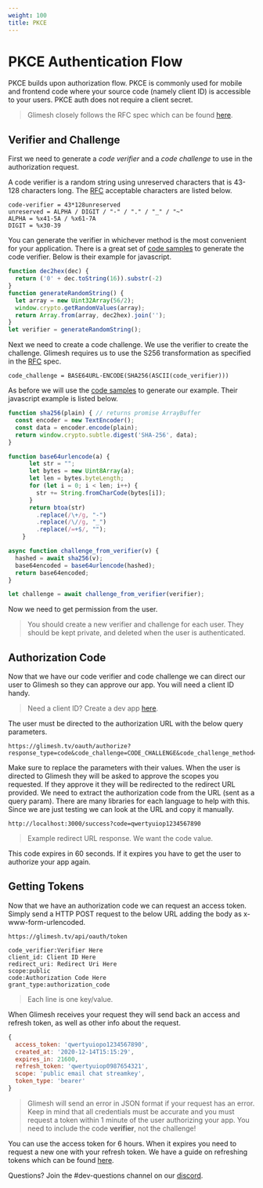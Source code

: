 ```yaml
---
weight: 100
title: PKCE
---
```

# PKCE Authentication Flow

PKCE builds upon authorization flow. PKCE is commonly used for mobile and frontend code where your source code (namely client ID) is accessible to your users. PKCE auth does not require a client secret.

> Glimesh closely follows the RFC spec which can be found [here](https://datatracker.ietf.org/doc/html/rfc7636).

## Verifier and Challenge

First we need to generate a *code verifier* and a *code challenge* to use in the authorization request.

A code verifier is a random string using unreserved characters that is 43-128 characters long. The [RFC](https://datatracker.ietf.org/doc/html/rfc7636) acceptable characters are listed below.
```
code-verifier = 43*128unreserved
unreserved = ALPHA / DIGIT / "-" / "." / "_" / "~"
ALPHA = %x41-5A / %x61-7A
DIGIT = %x30-39
```

You can generate the verifier in whichever method is the most convenient for your application. There is a great set of [code samples](https://docs.cotter.app/sdk-reference/api-for-other-mobile-apps/api-for-mobile-apps#step-1-create-a-code-verifier) to generate the code verifier. Below is their example for javascript.

```js
function dec2hex(dec) {
  return ('0' + dec.toString(16)).substr(-2)
}
function generateRandomString() {
  let array = new Uint32Array(56/2);
  window.crypto.getRandomValues(array);
  return Array.from(array, dec2hex).join('');
}
let verifier = generateRandomString();
```


Next we need to create a code challenge. We use the verifier to create the challenge. Glimesh requires us to use the S256 transformation as specified in the [RFC](https://datatracker.ietf.org/doc/html/rfc7636) spec.

`code_challenge = BASE64URL-ENCODE(SHA256(ASCII(code_verifier)))`

 As before we will use the [code samples](https://docs.cotter.app/sdk-reference/api-for-other-mobile-apps/api-for-mobile-apps#step-1-b-create-a-code-challenge-from-code-verifier) to generate our example. Their javascript example is listed below.
```js
function sha256(plain) { // returns promise ArrayBuffer
  const encoder = new TextEncoder();
  const data = encoder.encode(plain);
  return window.crypto.subtle.digest('SHA-256', data);
}

function base64urlencode(a) {
      let str = "";
      let bytes = new Uint8Array(a);
      let len = bytes.byteLength;
      for (let i = 0; i < len; i++) {
        str += String.fromCharCode(bytes[i]);
      }
      return btoa(str)
        .replace(/\+/g, "-")
        .replace(/\//g, "_")
        .replace(/=+$/, "");
    }

async function challenge_from_verifier(v) {
  hashed = await sha256(v);
  base64encoded = base64urlencode(hashed);
  return base64encoded;
}

let challenge = await challenge_from_verifier(verifier);
```
Now we need to get permission from the user.

> You should create a new verifier and challenge for each user. They should be kept private, and deleted when the user is authenticated.

## Authorization Code

Now that we have our code verifier and code challenge we can direct our user to Glimesh so they can approve our app. You will need a client ID handy.

> Need a client ID? Create a dev app [here](https://glimesh.tv/users/settings/applications).

The user must be directed to the authorization URL with the below query parameters.

```url
https://glimesh.tv/oauth/authorize?response_type=code&code_challenge=CODE_CHALLENGE&code_challenge_method=S256&client_id=YOUR_CLIENT_ID&redirect_uri=YOUR_CALLBACK_URL&scope=SCOPE
```

Make sure to replace the parameters with their values. When the user is directed to Glimesh they will be asked to approve the scopes you requested. If they approve it they will be redirected to the redirect URL provided. We need to extract the authorization code from the URL (sent as a query param). There are many libraries for each language to help with this. Since we are just testing we can look at the URL and copy it manually.

```url
http://localhost:3000/success?code=qwertyuiop1234567890
```
> Example redirect URL response. We want the code value.

This code expires in 60 seconds. If it expires you have to get the user to authorize your app again.

## Getting Tokens

Now that we have an authorization code we can request an access token. Simply send a HTTP POST request to the below URL adding the body as x-www-form-urlencoded.

```url
https://glimesh.tv/api/oauth/token
```

```
code_verifier:Verifier Here
client_id: Client ID Here
redirect_uri: Redirect Uri Here
scope:public
code:Authorization Code Here
grant_type:authorization_code
```
> Each line is one key/value.


When Glimesh receives your request they will send back an access and refresh token, as well as other info about the request.

```js
{
  access_token: 'qwertyuiopo1234567890',
  created_at: '2020-12-14T15:15:29',
  expires_in: 21600,
  refresh_token: 'qwertyuiop0987654321',
  scope: 'public email chat streamkey',
  token_type: 'bearer'
}
```
> Glimesh will send an error in JSON format if your request has an error. Keep in mind that all credentials must be accurate and you must request a token within 1 minute of the user authorizing your app. You need to include the code **verifier**, not the challenge!

You can use the access token for 6 hours. When it expires you need to request a new one with your refresh token. We have a guide on refreshing tokens which can be found [here](/api-docs/docs/authentication/refreshtoken/refreshtoken).

Questions? Join the #dev-questions channel on our [discord](https://discord.gg/Glimesh).